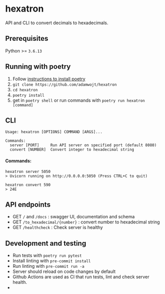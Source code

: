 # hexatron

API and CLI to convert decimals to hexadecimals.
## Prerequisites
Python >= `3.6.13`

## Running with poetry

1. Follow [instructions to install poetry](https://python-poetry.org/docs/)
2. `git clone https://github.com/adamwojt/hexatron`
3. `cd hexatron`
4. `poetry install`
5. get in `poetry shell` or run commands with `poetry run hexatron [command]`


## CLI
```
Usage: hexatron [OPTIONS] COMMAND [ARGS]...

Commands:
  server [PORT]     Run API server on specified port (default 8080)
  convert [NUMBER]  Convert integer to hexadecimal string
```
#### Commands:
```
hexatron server 5050
> Uvicorn running on http://0.0.0.0:5050 (Press CTRL+C to quit)
```

```
hexatron convert 590
> 24E
```

## API endpoints
- GET `/` and `/docs` : swagger UI, documentation and schema
- GET `/to_hexadecimal/{number}` : convert number to hexadecimal string
- GET `/healthcheck` : Check server is healthy

## Development and testing
- Run tests with `poetry run pytest`
- Install linting with `pre-commit install`
- Run linting with `pre-commit run -a`
- Server should reload on code changes by default
- Github Actions are used as CI that run tests, lint and check server health.
- 
